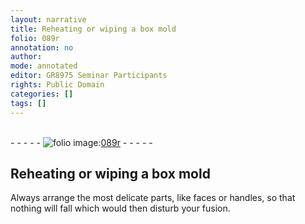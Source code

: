 ```yaml
---
layout: narrative
title: Reheating or wiping a box mold
folio: 089r
annotation: no
author:
mode: annotated
editor: GR8975 Seminar Participants
rights: Public Domain
categories: []
tags: []
---
```


 <br/>- - - - - <a href="http://gallica.bnf.fr/ark:/12148/btv1b10500001g/f183.image"><img src="../assets/photo-icon.png" alt="folio image: " style="display:inline-block; margin-bottom:-3px;"/>089r</a> - - - - - <br/> 
## Reheating or wiping a box mold

 
 Always arrange the most delicate parts, like faces or handles, so that nothing will fall which would then disturb your fusion. 
 